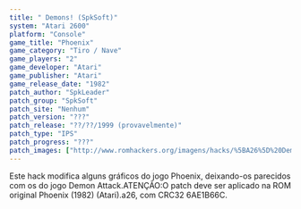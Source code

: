 ```yaml
---
title: " Demons! (SpkSoft)"
system: "Atari 2600"
platform: "Console"
game_title: "Phoenix"
game_category: "Tiro / Nave"
game_players: "2"
game_developer: "Atari"
game_publisher: "Atari"
game_release_date: "1982"
patch_author: "SpkLeader"
patch_group: "SpkSoft"
patch_site: "Nenhum"
patch_version: "???"
patch_release: "??/??/1999 (provavelmente)"
patch_type: "IPS"
patch_progress: "???"
patch_images: ["http://www.romhackers.org/imagens/hacks/%5BA26%5D%20Demons!%20%5BH-SpkLeader%20G-SpkSoft%5D%20%5BA-1999%5D%20%5BPhoenix%20Hack%5D.png"]
---
```

Este hack modifica alguns gráficos do jogo Phoenix, deixando-os parecidos com os do jogo Demon Attack.ATENÇÃO:O patch deve ser aplicado na ROM original Phoenix (1982) (Atari).a26, com CRC32 6AE1B66C.
